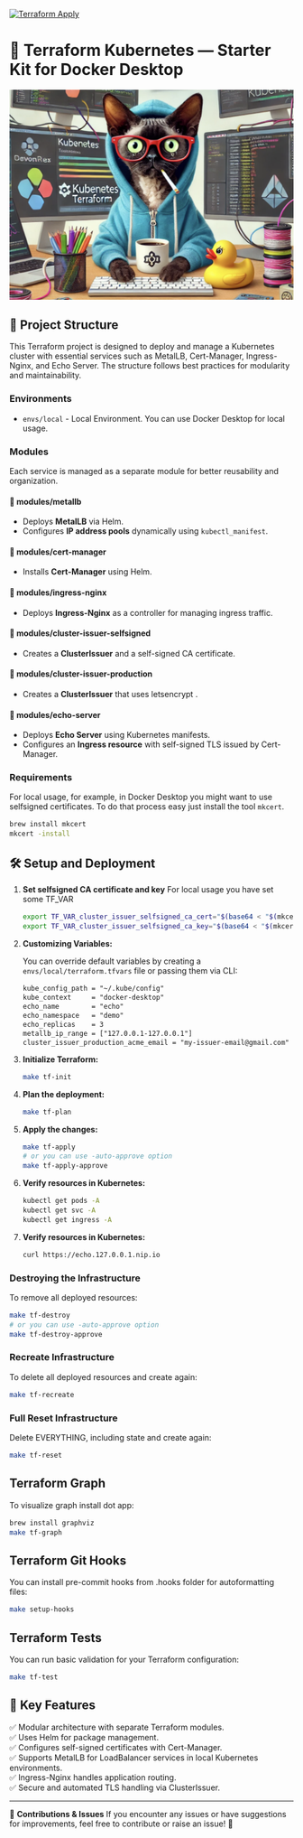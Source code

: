 [![Terraform Apply](https://github.com/itcaat/terraform-kubernetes-desktop-startkit/actions/workflows/k8s.yml/badge.svg)](https://github.com/itcaat/terraform-kubernetes-desktop-startkit/actions/workflows/k8s.yml)

# 🚀 Terraform Kubernetes — Starter Kit for Docker Desktop

![alt text](image-1.png)

## 📂 Project Structure
This Terraform project is designed to deploy and manage a Kubernetes cluster with essential services such as MetalLB, Cert-Manager, Ingress-Nginx, and Echo Server. The structure follows best practices for modularity and maintainability.

### **Environments**
- `envs/local` - Local Environment. You can use Docker Desktop for local usage.

### **Modules**
Each service is managed as a separate module for better reusability and organization.

#### **📁 modules/metallb**
- Deploys **MetalLB** via Helm.
- Configures **IP address pools** dynamically using `kubectl_manifest`.

#### **📁 modules/cert-manager**
- Installs **Cert-Manager** using Helm.

#### **📁 modules/ingress-nginx**
- Deploys **Ingress-Nginx** as a controller for managing ingress traffic.

#### **📁 modules/cluster-issuer-selfsigned**
- Creates a **ClusterIssuer** and a self-signed CA certificate.

#### **📁 modules/cluster-issuer-production**
- Creates a **ClusterIssuer** that uses letsencrypt .

#### **📁 modules/echo-server**
- Deploys **Echo Server** using Kubernetes manifests.
- Configures an **Ingress resource** with self-signed TLS issued by Cert-Manager.

### **Requirements**
For local usage, for example, in Docker Desktop you might want to use selfsigned certificates. To do that process easy just install the tool `mkcert`.
```sh
brew install mkcert
mkcert -install
```

## 🛠️ Setup and Deployment
1. **Set selfsigned CA certificate and key**
   For local usage you have set some TF_VAR
   ```sh
   export TF_VAR_cluster_issuer_selfsigned_ca_cert="$(base64 < "$(mkcert -CAROOT)/rootCA.pem")"
   export TF_VAR_cluster_issuer_selfsigned_ca_key="$(base64 < "$(mkcert -CAROOT)/rootCA-key.pem")"
   ```

2. **Customizing Variables:**

   You can override default variables by creating a `envs/local/terraform.tfvars` file or passing them via CLI:
   ```hcl
   kube_config_path = "~/.kube/config"
   kube_context     = "docker-desktop"
   echo_name        = "echo"
   echo_namespace   = "demo"
   echo_replicas    = 3
   metallb_ip_range = ["127.0.0.1-127.0.0.1"]
   cluster_issuer_production_acme_email = "my-issuer-email@gmail.com"
   ```

3. **Initialize Terraform:**
   ```sh
   make tf-init
   ```

4. **Plan the deployment:**
   ```sh
   make tf-plan
   ```

5. **Apply the changes:**
   ```sh
   make tf-apply
   # or you can use -auto-approve option
   make tf-apply-approve
   ```

6. **Verify resources in Kubernetes:**
   ```sh
   kubectl get pods -A
   kubectl get svc -A
   kubectl get ingress -A
   ```

7. **Verify resources in Kubernetes:**
   ```sh
   curl https://echo.127.0.0.1.nip.io
   ```

### **Destroying the Infrastructure**
To remove all deployed resources:
```sh
make tf-destroy
# or you can use -auto-approve option
make tf-destroy-approve
```

### **Recreate Infrastructure**
To delete all deployed resources and create again:
```sh
make tf-recreate
```

### **Full Reset Infrastructure**
Delete EVERYTHING, including state and create again:
```sh
make tf-reset
```

## **Terraform Graph**
To visualize graph install dot app:
```sh
brew install graphviz
make tf-graph
```

## **Terraform Git Hooks**
You can install pre-commit hooks from .hooks folder for autoformatting files:
```sh
make setup-hooks
```

## **Terraform Tests**
You can run basic validation for your Terraform configuration:
```sh
make tf-test
```

## 📌 Key Features
✅ Modular architecture with separate Terraform modules.  
✅ Uses Helm for package management.  
✅ Configures self-signed certificates with Cert-Manager.  
✅ Supports MetalLB for LoadBalancer services in local Kubernetes environments.  
✅ Ingress-Nginx handles application routing.  
✅ Secure and automated TLS handling via ClusterIssuer.  

---
📢 **Contributions & Issues**
If you encounter any issues or have suggestions for improvements, feel free to contribute or raise an issue! 🚀
